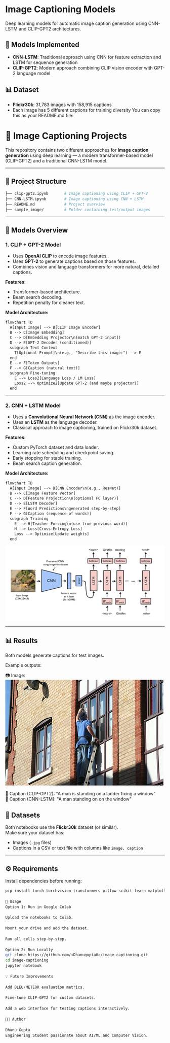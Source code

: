 # Image Captioning Models

Deep learning models for automatic image caption generation using CNN-LSTM and CLIP-GPT2 architectures.

## 🚀 Models Implemented

- **CNN-LSTM**: Traditional approach using CNN for feature extraction and LSTM for sequence generation
- **CLIP-GPT2**: Modern approach combining CLIP vision encoder with GPT-2 language model

## 📊 Dataset

- **Flickr30k**: 31,783 images with 158,915 captions
- Each image has 5 different captions for training diversity
You can copy this as your README.md file:

# 🧠 Image Captioning Projects

This repository contains two different approaches for **image caption generation** using deep learning — a modern transformer-based model (CLIP-GPT2) and a traditional CNN-LSTM model.

---

## 📂 Project Structure


```bash
├── clip-gpt2.ipynb       # Image captioning using CLIP + GPT-2
├── CNN-LSTM.ipynb        # Image captioning using CNN + LSTM
├── README.md             # Project overview
├── sample_image/         # Folder containing test/output images

```
---

## 🚀 Models Overview

### 1. CLIP + GPT-2 Model
- Uses **OpenAI CLIP** to encode image features.
- Uses **GPT-2** to generate captions based on those features.
- Combines vision and language transformers for more natural, detailed captions.

**Features:**
- Transformer-based architecture.
- Beam search decoding.
- Repetition penalty for cleaner text.

**Model Architecture:**
```mermaid
flowchart TD
  A[Input Image] --> B[CLIP Image Encoder]
  B --> C[Image Embedding]
  C --> D[Embedding Projector\n(match GPT-2 input])
  D --> E[GPT-2 Decoder (conditioned)]
  subgraph Text Context
    T[Optional Prompt]\n(e.g., "Describe this image:") --> E
  end
  E --> F[Token Outputs]
  F --> G[Caption (natural text)]
  subgraph Fine-tuning
    E --> Loss2[Language Loss / LM Loss]
    Loss2 --> Optimize2[Update GPT-2 (and maybe projector)]
  end

```
---


### 2. CNN + LSTM Model
- Uses a **Convolutional Neural Network (CNN)** as the image encoder.
- Uses an **LSTM** as the language decoder.
- Classical approach to image captioning, trained on Flickr30k dataset.

**Features:**
- Custom PyTorch dataset and data loader.
- Learning rate scheduling and checkpoint saving.
- Early stopping for stable training.
- Beam search caption generation.

**Model Architecture:**
```mermaid
flowchart TD
  A[Input Image] --> B[CNN Encoder\n(e.g., ResNet)]
  B --> C[Image Feature Vector]
  C --> D[Feature Projection\n(optional FC layer)]
  D --> E[LSTM Decoder]
  E --> F[Word Predictions\ngenerated step-by-step]
  F --> G[Caption (sequence of words)]
  subgraph Training
    E --> H[Teacher Forcing\n(use true previous word)]
    H --> Loss[Cross-Entropy Loss]
    Loss --> Optimize[Update weights]
  end
```
![Model-Architecture](sample_image/cnn-lstm-image.png)

---

## 📊 Results

Both models generate captions for test images.

Example outputs:

📷 Image: ![Sample image](sample_image/1000344755.jpg)

🤖 Caption (CLIP-GPT2): "A man is standing on a ladder fixing a window"  
🤖 Caption (CNN-LSTM): "A man standing on on the window"


## 🧩 Datasets
Both notebooks use the **Flickr30k** dataset (or similar).  
Make sure your dataset has:
- Images (`.jpg` files)
- Captions in a CSV or text file with columns like `image, caption`

---

## ⚙️ Requirements

Install dependencies before running:
```bash
pip install torch torchvision transformers pillow scikit-learn matplotlib tqdm

🧪 Usage
Option 1: Run in Google Colab

Upload the notebooks to Colab.

Mount your drive and add the dataset.

Run all cells step-by-step.

Option 2: Run Locally
git clone https://github.com/<Dhanugupta0>/image-captioning.git
cd image-captioning
jupyter notebook

💡 Future Improvements

Add BLEU/METEOR evaluation metrics.

Fine-tune CLIP-GPT2 for custom datasets.

Add a web interface for testing captions interactively.

👨‍💻 Author

Dhanu Gupta
Engineering Student passionate about AI/ML and Computer Vision.